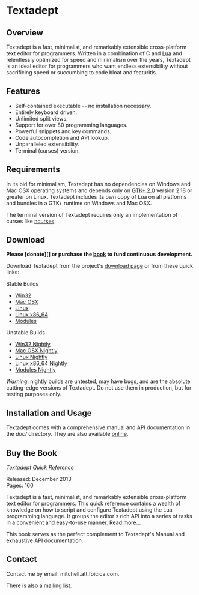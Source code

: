 # Textadept

## Overview

Textadept is a fast, minimalist, and remarkably extensible cross-platform text
editor for programmers. Written in a combination of C and [Lua][] and
relentlessly optimized for speed and minimalism over the years, Textadept is an
ideal editor for programmers who want endless extensibility without sacrificing
speed or succumbing to code bloat and featuritis.

[Lua]: http://lua.org

## Features

* Self-contained executable -- no installation necessary.
* Entirely keyboard driven.
* Unlimited split views.
* Support for over 80 programming languages.
* Powerful snippets and key commands.
* Code autocompletion and API lookup.
* Unparalleled extensibility.
* Terminal (curses) version.

## Requirements

In its bid for minimalism, Textadept has no dependencies on Windows and Mac OSX
operating systems and depends only on [GTK+ 2.0][] version 2.18 or greater on
Linux. Textadept includes its own copy of Lua on all platforms and bundles in a
GTK+ runtime on Windows and Mac OSX.

The terminal version of Textadept requires only an implementation of curses like
[ncurses][].

[GTK+ 2.0]: http://gtk.org
[ncurses]: http://invisible-island.net/ncurses/ncurses.html

## Download

**Please [donate][] or purchase the [book][] to fund continuous development.**

Download Textadept from the project's [download page][] or from these quick
links:

Stable Builds

* [Win32][]
* [Mac OSX][]
* [Linux][]
* [Linux x86\_64][]
* [Modules][]

Unstable Builds

* [Win32 Nightly][]
* [Mac OSX Nightly][]
* [Linux Nightly][]
* [Linux x86\_64 Nightly][]
* [Modules Nightly][]

_Warning_: nightly builds are untested, may have bugs, and are the absolute
cutting-edge versions of Textadept. Do not use them in production, but for
testing purposes only.

[donation]: http://gum.co/textadept
[book]: MEDIA.html#Book
[download page]: http://foicica.com/textadept/download
[Win32]: download/textadept_LATEST.win32.zip
[Mac OSX]: download/textadept_LATEST.osx.zip
[Linux]: download/textadept_LATEST.i386.tgz
[Linux x86\_64]: download/textadept_LATEST.x86_64.tgz
[Modules]: download/textadept_LATEST.modules.zip
[Win32 Nightly]: download/textadept_NIGHTLY.win32.zip
[Mac OSX Nightly]: download/textadept_NIGHTLY.osx.zip
[Linux Nightly]: download/textadept_NIGHTLY.i386.tgz
[Linux x86\_64 Nightly]: download/textadept_NIGHTLY.x86_64.tgz
[Modules Nightly]: download/textadept_NIGHTLY.modules.zip

## Installation and Usage

Textadept comes with a comprehensive manual and API documentation in the *doc/*
directory. They are also available [online][].

[online]: http://foicica.com/textadept

## Buy the Book

<div style="float: left; margin: 0 1em 0 1em;">
  <a href="MEDIA.html#Book">
    <img src="book/ta_quickref_small.png" alt="" style="border-width: 1px;"/>
  </a>
</div>

[*Textadept Quick Reference*][]

Released: December 2013<br/>
Pages: 160

Textadept is a fast, minimalist, and remarkably extensible cross-platform text
editor for programmers. This quick reference contains a wealth of knowledge on
how to script and configure Textadept using the Lua programming language. It
groups the editor's rich API into a series of tasks in a convenient and
easy-to-use manner. [Read more...][]

This book serves as the perfect complement to Textadept's Manual and exhaustive
API documentation.

[*Textadept Quick Reference*]: MEDIA.html#Book
[Read more...]: MEDIA.html#Book

## Contact

Contact me by email: mitchell.att.foicica.com.

There is also a [mailing list][].

[mailing list]: http://foicica.com/lists
